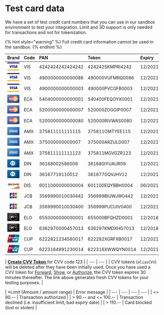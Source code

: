 # Test card data

We have a set of test credit card numbers that you can use in our sandbox environment to test your integration. Limit and 3D support is only needed for transactions and not for tokenization.

{% hint style="warning" %}
Full credit card information cannot be used in the sandbox.
{% endhint %}

| Brand | Code | PAN | Token | Expiry | CVV | Limit | 3D |
| :--- | :--- | :--- | :--- | :--- | :--- | :--- | :--- |
| ![](.gitbook/assets/logo_visa%20%281%29.png) | VIS | 4242424242424242 | 424242SKMPRI4242 | 12/2021 | 123 | yes | No |
| ![](.gitbook/assets/logo_visa%20%282%29.png) | VIS | 4900000000000086 | 490000VUFMRQ0086 | 12/2021 | 123 | No | Yes |
| ![](.gitbook/assets/logo_visa.png) | VIS | 4900000000000003 | 490000PVCGFB0003 | 12/2021 | 123 | No | Yes |
| ![](.gitbook/assets/logo_mastercard.png) | ECA | 5404000000000001 | 540400FEQOYX0001 | 12/2021 | 123 | Yes | Yes |
| ![](.gitbook/assets/logo_mastercard%20%281%29.png) | ECA | 5200000000000007 | 520000ZOGGIP0007 | 12/2021 | 123 | No | No |
| ![](.gitbook/assets/logo_mastercard%20%282%29.png) | ECA | 5200000000000080 | 520000RIVWAS0080 | 12/2021 | 123 | No | Yes |
| ![](.gitbook/assets/logo_amex.png) | AMX | 375811111111115 | 375811OMTYEE115 | 12/2021 | 1234 | Yes | No |
| ![](.gitbook/assets/logo_amex%20%281%29.png) | AMX | 375000000000007 | 375000ARZULD007 | 12/2021 | 1234 | No | Yes |
| ![](.gitbook/assets/logo_amex%20%282%29.png) | AMX | 375811111111123 | 375811MGVGZR123 | 12/2021 | 1234 | No | No |
| ![](.gitbook/assets/logo_diners.png) | DIN | 36168002586009 | 361680IYUAUR09 | 12/2021 | 123 | Yes | - |
| ![](.gitbook/assets/logo_diners%20%281%29.png) | DIN | 36167719110012 | 361677GQVJHV12 | 12/2021 | 123 | No | - |
| ![](.gitbook/assets/logo_discover.png) | DIS | 6011000000000004 | 601100EQYBBH0004 | 06/2021 | 123 | - | - |
| ![](.gitbook/assets/logo_jcb%20%281%29.png) | JCB | 3569990010030442 | 356999BIUWJW0442 | 12/2021 | 123 | Yes | - |
| ![](.gitbook/assets/logo_jcb.png) | JCB | 3569990010030400 | 356999PUCUIV0400 | 12/2021 | 123 | No | No |
| ![](.gitbook/assets/logo_elo%20%281%29.png) | ELO | 6550000000000001 | 655000BFQHZD0001 | 12/2018 | 123 | - | - |
| ![](.gitbook/assets/logo_elo.png) | ELO | 6362970000457013 | 636297KMDXHG7013 | 12/2018 | 123 | - | - |
| ![](.gitbook/assets/logo_cup%20%281%29.png) | CUP | 6222821234560017 | 622282XGRFXB0017 | 12/2021 | - | No | Yes |
| ![](.gitbook/assets/logo_cup.png) | CUP | 6223164991230014 | 622316XWWQYN0014 | 12/2021 | - | No | No |

| [**Create CVV Token** ](https://pilot.datatrans.biz/upp/jsp/upStart.jsp?uppAliasOnly=yes&merchantId=1000011011&amount=1000&currency=CHF&refno=800381&sign=30916165706580013&paymentmethod=VIS&aliasCC=70119122433810042&expm=12&expy=18&cvv=123)for CVV code 123 |
| --- | --- |
| CVV tokens \(`aliasCVV`\) will be deleted after they have been initially used. Once you have used a CVV token for [Forward](use-stored-cards/forward/), [Show](use-stored-cards/show.md), or [Authorize](use-stored-cards/authorize.md), the CVV token expires 30 minutes thereafter. The link above generates fresh CVV tokens for your testing purposes.  |

| \*Limit \(Amount / amount range\) | Error message |
| --- | --- | --- | --- |
| &lt;= 90.-- | Transaction authorized |
| &gt; 90.-- and &lt;= 100.-- | Transaction declined \(i.e. insufficient limit, bad expiry date\) |
| &gt; 110.-- | Card blocked \(lost or stolen\) |



